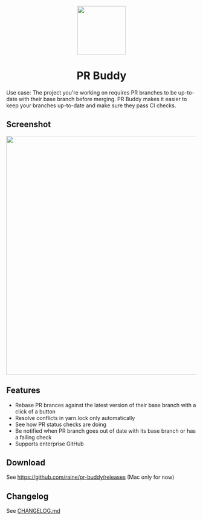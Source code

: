 <br/>
<div align="center">
  <img width="128" src="https://user-images.githubusercontent.com/11027/140822321-73ebd25b-d276-4acb-9165-42fca58e4cd6.png">
  
  # PR Buddy
</div>

Use case: The project you're working on requires PR branches to be up-to-date
with their base branch before merging. PR Buddy makes it easier to keep your
branches up-to-date and make sure they pass CI checks.

## Screenshot

<img width="630" src="https://user-images.githubusercontent.com/11027/142073854-2b4bb527-4016-4212-a29f-2feb3e37584d.png">

## Features

- Rebase PR brances against the latest version of their base branch with a click
  of a button
- Resolve conflicts in yarn.lock only automatically
- See how PR status checks are doing
- Be notified when PR branch goes out of date with its base branch or has a
  failing check
- Supports enterprise GitHub

## Download

See https://github.com/raine/pr-buddy/releases (Mac only for now)

## Changelog

See [CHANGELOG.md](https://github.com/raine/pr-buddy/blob/master/CHANGELOG.md)
